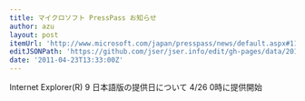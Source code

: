 ```yaml
---
title: マイクロソフト PressPass お知らせ
author: azu
layout: post
itemUrl: 'http://www.microsoft.com/japan/presspass/news/default.aspx#110406'
editJSONPath: 'https://github.com/jser/jser.info/edit/gh-pages/data/2011/04/index.json'
date: '2011-04-23T13:33:00Z'
---
```

Internet Explorer(R) 9 日本語版の提供日について
4/26 0時に提供開始

